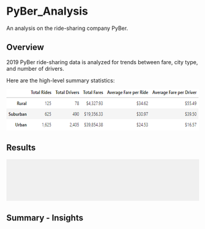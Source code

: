 # PyBer_Analysis
An analysis on the ride-sharing company PyBer.
## Overview
2019 PyBer ride-sharing data is analyzed for trends between fare, city type, and number of drivers.

Here are the high-level summary statistics:
<p align="center">
  <img width="581" height="109" src="https://github.com/DenverSherman/PyBer_Analysis/blob/master/Resources/Summary.png">
</p>

## Results
<p align="center">
  <img width="581" height="109" src="https://github.com/DenverSherman/PyBer_Analysis/blob/master/Analysis/Fig1.png">
</p>

## Summary - Insights
